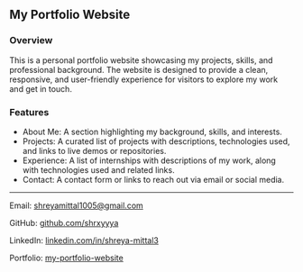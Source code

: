 ## My Portfolio Website

### Overview
This is a personal portfolio website showcasing my projects, skills, and professional background. The website is designed to provide a clean, responsive, and user-friendly experience for visitors to explore my work and get in touch.

### Features
- About Me: A section highlighting my background, skills, and interests.
- Projects: A curated list of projects with descriptions, technologies used, and links to live demos or repositories.
- Experience: A list of internships with descriptions of my work, along with technologies used and related links.
- Contact: A contact form or links to reach out via email or social media.

---

Email: shreyamittal1005@gmail.com

GitHub: [github.com/shrxyyya](https://github.com/shrxyyya)

LinkedIn: [linkedin.com/in/shreya-mittal3](https://www.linkedin.com/in/shreya-mittal3/)

Portfolio: [my-portfolio-website](https://my-portfolio-website-lake-theta.vercel.app/)
